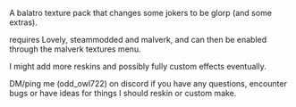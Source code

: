A balatro texture pack that changes some jokers to be glorp (and some extras).

requires Lovely, steammodded and malverk, and can then be enabled through the malverk textures menu.

I might add more reskins and possibly fully custom effects eventually. 

DM/ping me (odd_owl722) on discord if you have any questions, encounter bugs or have ideas for things I should reskin or custom make.
